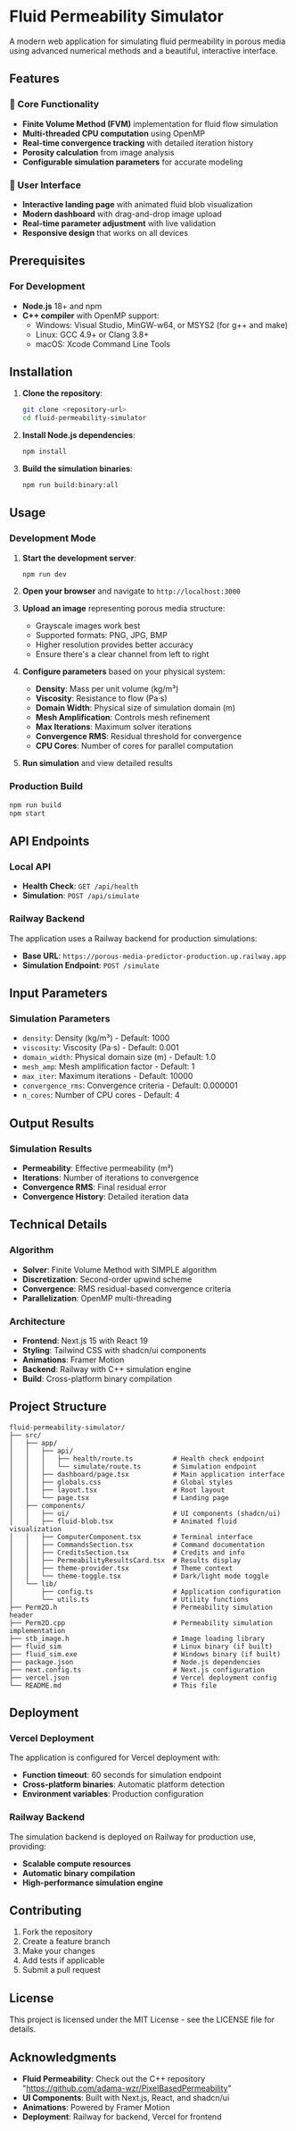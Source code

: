# Fluid Permeability Simulator

A modern web application for simulating fluid permeability in porous media using advanced numerical methods and a beautiful, interactive interface.

## Features

### 🎯 Core Functionality
- **Finite Volume Method (FVM)** implementation for fluid flow simulation
- **Multi-threaded CPU computation** using OpenMP
- **Real-time convergence tracking** with detailed iteration history
- **Porosity calculation** from image analysis
- **Configurable simulation parameters** for accurate modeling

### 🎨 User Interface
- **Interactive landing page** with animated fluid blob visualization
- **Modern dashboard** with drag-and-drop image upload
- **Real-time parameter adjustment** with live validation
- **Responsive design** that works on all devices

## Prerequisites

### For Development
- **Node.js** 18+ and npm
- **C++ compiler** with OpenMP support:
  - Windows: Visual Studio, MinGW-w64, or MSYS2 (for g++ and make)
  - Linux: GCC 4.9+ or Clang 3.8+
  - macOS: Xcode Command Line Tools

## Installation

1. **Clone the repository**:
   ```bash
   git clone <repository-url>
   cd fluid-permeability-simulator
   ```

2. **Install Node.js dependencies**:
   ```bash
   npm install
   ```

3. **Build the simulation binaries**:
   ```bash
   npm run build:binary:all
   ```

## Usage

### Development Mode
1. **Start the development server**:
   ```bash
   npm run dev
   ```

2. **Open your browser** and navigate to `http://localhost:3000`

3. **Upload an image** representing porous media structure:
   - Grayscale images work best
   - Supported formats: PNG, JPG, BMP
   - Higher resolution provides better accuracy
   - Ensure there's a clear channel from left to right

4. **Configure parameters** based on your physical system:
   - **Density**: Mass per unit volume (kg/m³)
   - **Viscosity**: Resistance to flow (Pa·s)
   - **Domain Width**: Physical size of simulation domain (m)
   - **Mesh Amplification**: Controls mesh refinement
   - **Max Iterations**: Maximum solver iterations
   - **Convergence RMS**: Residual threshold for convergence
   - **CPU Cores**: Number of cores for parallel computation

5. **Run simulation** and view detailed results

### Production Build
```bash
npm run build
npm start
```

## API Endpoints

### Local API
- **Health Check**: `GET /api/health`
- **Simulation**: `POST /api/simulate`

### Railway Backend
The application uses a Railway backend for production simulations:
- **Base URL**: `https://porous-media-predictor-production.up.railway.app`
- **Simulation Endpoint**: `POST /simulate`

## Input Parameters

### Simulation Parameters
- `density`: Density (kg/m³) - Default: 1000
- `viscosity`: Viscosity (Pa·s) - Default: 0.001
- `domain_width`: Physical domain size (m) - Default: 1.0
- `mesh_amp`: Mesh amplification factor - Default: 1
- `max_iter`: Maximum iterations - Default: 10000
- `convergence_rms`: Convergence criteria - Default: 0.000001
- `n_cores`: Number of CPU cores - Default: 4

## Output Results

### Simulation Results
- **Permeability**: Effective permeability (m²)
- **Iterations**: Number of iterations to convergence
- **Convergence RMS**: Final residual error
- **Convergence History**: Detailed iteration data

## Technical Details

### Algorithm
- **Solver**: Finite Volume Method with SIMPLE algorithm
- **Discretization**: Second-order upwind scheme
- **Convergence**: RMS residual-based convergence criteria
- **Parallelization**: OpenMP multi-threading

### Architecture
- **Frontend**: Next.js 15 with React 19
- **Styling**: Tailwind CSS with shadcn/ui components
- **Animations**: Framer Motion
- **Backend**: Railway with C++ simulation engine
- **Build**: Cross-platform binary compilation

## Project Structure

```
fluid-permeability-simulator/
├── src/
│   ├── app/
│   │   ├── api/
│   │   │   ├── health/route.ts          # Health check endpoint
│   │   │   └── simulate/route.ts        # Simulation endpoint
│   │   ├── dashboard/page.tsx           # Main application interface
│   │   ├── globals.css                  # Global styles
│   │   ├── layout.tsx                   # Root layout
│   │   └── page.tsx                     # Landing page
│   ├── components/
│   │   ├── ui/                          # UI components (shadcn/ui)
│   │   ├── fluid-blob.tsx               # Animated fluid visualization
│   │   ├── ComputerComponent.tsx        # Terminal interface
│   │   ├── CommandsSection.tsx          # Command documentation
│   │   ├── CreditsSection.tsx           # Credits and info
│   │   ├── PermeabilityResultsCard.tsx  # Results display
│   │   ├── theme-provider.tsx           # Theme context
│   │   └── theme-toggle.tsx             # Dark/light mode toggle
│   └── lib/
│       ├── config.ts                    # Application configuration
│       └── utils.ts                     # Utility functions
├── Perm2D.h                             # Permeability simulation header
├── Perm2D.cpp                           # Permeability simulation implementation
├── stb_image.h                          # Image loading library
├── fluid_sim                            # Linux binary (if built)
├── fluid_sim.exe                        # Windows binary (if built)
├── package.json                         # Node.js dependencies
├── next.config.ts                       # Next.js configuration
├── vercel.json                          # Vercel deployment config
└── README.md                            # This file
```

## Deployment

### Vercel Deployment
The application is configured for Vercel deployment with:
- **Function timeout**: 60 seconds for simulation endpoint
- **Cross-platform binaries**: Automatic platform detection
- **Environment variables**: Production configuration

### Railway Backend
The simulation backend is deployed on Railway for production use, providing:
- **Scalable compute resources**
- **Automatic binary compilation**
- **High-performance simulation engine**

## Contributing

1. Fork the repository
2. Create a feature branch
3. Make your changes
4. Add tests if applicable
5. Submit a pull request

## License

This project is licensed under the MIT License - see the LICENSE file for details.

## Acknowledgments

- **Fluid Permeability**: Check out the C++ repository "https://github.com/adama-wzr/PixelBasedPermeability"
- **UI Components**: Built with Next.js, React, and shadcn/ui
- **Animations**: Powered by Framer Motion
- **Deployment**: Railway for backend, Vercel for frontend


